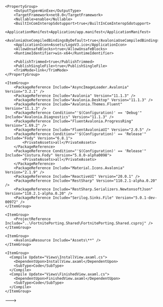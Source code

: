 ﻿<Project Sdk="Microsoft.NET.Sdk">

    <PropertyGroup>
        <OutputType>WinExe</OutputType>
        <TargetFramework>net8.0</TargetFramework>
        <Nullable>enable</Nullable>
        <BuiltInComInteropSdotupport>true</BuiltInComInteropSdotupport>
        <ApplicationManifest>Application/app.manifest</ApplicationManifest>
        <AvaloniaUseCompiledBindingsByDefault>true</AvaloniaUseCompiledBindingsByDefault>
        <ApplicationIcon>Assets/LogoV3.ico</ApplicationIcon>
        <AllowUnsafeBlocks>true</AllowUnsafeBlocks>
        <RuntimeIdentifier>win-x64</RuntimeIdentifier>
        
        <PublishTrimmed>true</PublishTrimmed>
        <PublishSingleFile>true</PublishSingleFile>
        <TrimMode>link</TrimMode>
    </PropertyGroup>

    <ItemGroup>
        <PackageReference Include="AsyncImageLoader.Avalonia" Version="3.2.1" />
        <PackageReference Include="Avalonia" Version="11.1.3" />
        <PackageReference Include="Avalonia.Desktop" Version="11.1.3" />
        <PackageReference Include="Avalonia.Themes.Fluent" Version="11.1.3" />
        <PackageReference Condition="'$(Configuration)' == 'Debug'" Include="Avalonia.Diagnostics" Version="11.1.3" />
        <PackageReference Include="FluentAvalonia.ProgressRing" Version="1.69.2" />
        <PackageReference Include="FluentAvaloniaUI" Version="2.0.5" />
        <PackageReference Condition="'$(Configuration)' == 'Release'" Include="Fody" Version="6.8.1">
            <PrivateAssets>all</PrivateAssets>
        </PackageReference>
        <PackageReference Condition="'$(Configuration)' == 'Release'" Include="Costura.Fody" Version="5.8.0-alpha0098">
            <PrivateAssets>all</PrivateAssets>
        </PackageReference>
        <PackageReference Include="Material.Icons.Avalonia" Version="2.1.9" />
        <PackageReference Include="ReactiveUI" Version="20.0.1" />
        <PackageReference Include="RestSharp" Version="110.2.1-alpha.0.20" />
        <PackageReference Include="RestSharp.Serializers.NewtonsoftJson" Version="110.2.1-alpha.0.20" />
        <PackageReference Include="Serilog.Sinks.File" Version="5.0.1-dev-00972" />
    </ItemGroup>

    <ItemGroup>
        <ProjectReference Include="..\FortnitePorting.Shared\FortnitePorting.Shared.csproj" />
    </ItemGroup>
    
    <ItemGroup>
        <AvaloniaResource Include="Assets\**" />
    </ItemGroup>
    
    <ItemGroup>
      <Compile Update="Views\InstallView.axaml.cs">
        <DependentUpon>InstallView.axaml</DependentUpon>
        <SubType>Code</SubType>
      </Compile>
      <Compile Update="Views\FinishedView.axaml.cs">
        <DependentUpon>FinishedView.axaml</DependentUpon>
        <SubType>Code</SubType>
      </Compile>
    </ItemGroup>

</Project>
--->
